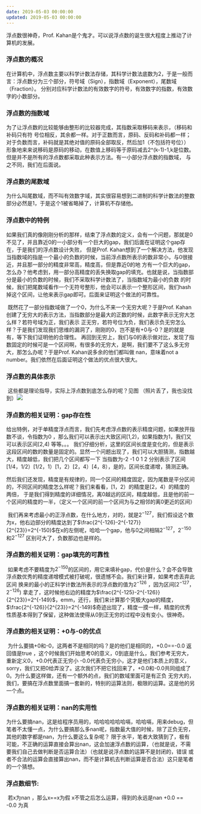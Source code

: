 ```yaml
---
date: 2019-05-03 00:00:00
updated: 2019-05-03 00:00:00
---
```


   浮点数很神奇，Prof. Kahan是个鬼才。可以说浮点数的诞生很大程度上推动了计算机的发展。

### 浮点数的概况

​     在计算机中，浮点数主要以科学计数法存储，其科学计数法底数为2，于是一般而言：浮点数分为三个部分，符号域（Sign），指数域（Exponent），尾数域（Fraction）。 分别对应科学计数法的有效数字的符号，有效数字的指数，有效数字的小数部分。 

### 浮点数的指数域

​     为了让浮点数的比较能够由整形的比较器完成，其指数采取移码来表示，（移码和补码只有符 号位相反，其余都一样。对于正数而言，原码、反码和补码都一样；对于负数而言，补码就是其绝对值的原码全部取反，然后加1（不包括符号位）） 形象地来来说移码是原码的移动，在数值上移码等于原码减去2^(k-1)-1,k是位数。但是并不是所有的浮点数都采取此种表示方法。有一小部分浮点数的指数域， 与之不同，我们在后面说。

### 浮点数的尾数域

​     为什么叫尾数域，而不叫有效数字域，其实很容易想到二进制的科学计数法的整数部分必然是1，于是这个1被省略掉了，计算机不存储他。 

### 浮点数中的特例

​     如果我们真的像刚刚分析的那样，结束了浮点数的定义，会有一个问题，那就是0不见了，并且靠近0的一小部分有一个巨大的gap，我们后面在证明这个gap存在，于是我们的浮点数设计失败， 但是Prof. Kahan想到了一个解决方法，他发现当指数域的指是一个最小的负数的时候，当前浮点数所表示的数非常小，与0很接近，并且那一部分的精度非常高，精度高，但是靠近0的地 方有一个巨大的gap，怎么办？他考虑到，用一部分高精度的丢失换取gap的填充。也就是说，当指数部分是最小的负数的时候，我们不采取科学计数法了，当指数域为最小的负数 的时候，我们把尾数域看作一个无符号整形，他会可以表示一个整形区间，我们hash掉这个区间，让他来表示gap即可。后面来证明这个做法的可靠性。 

​     既然花了一部分指数域做了一个0，为什么不来一个无穷大呢？于是Prof. Kahan创建了无穷大的表示方法，当指数部分是最大的正数的时候，此数字表示无穷大怎么样？若符号域为正，我们表示 正无穷，若符号位为负，我们表示负无穷怎么样？于是我们发现我们思维的漏洞了，刚刚的0，岂不是有+0与-0？是的就是有，等下我们证明他的合理性。 再回到无穷上，我们与0的表示做对比，发现了指数固定的时候可是一个区间啊，有很多的无穷大，是啊，我们要不了这么多无穷大，那怎么办呢？于是Prof. Kahan说多余的他们都叫做 nan，意味着not a number。我们依然在后面证明这个做法的优点很大很大。 

### 浮点数的具体表示

​     这些都是理论指导，实际上浮点数到底怎么存的呢？见图 （照片丢了，我也没找到）![](/img/%E6%B5%AE%E7%82%B9%E6%95%B0%E7%9A%84%E5%88%92%E5%88%86.png) 

### 浮点数的相关证明：gap存在性

​     给出特例，对于单精度浮点而言，我们先考虑浮点数的表示精度问题，如果放开指数不谈，令指数为0 ，那么我们可以表示出大致区间[1,2)，如果指数为1，我们又可以表示区间[2,4) 等等。。。 我们仔细分析，这里的区间长度是变化的，但是表示这段区间的数的数量是固定的。显然一个问题出现了，我们可以大胆猜测，指数越大，精度越低，我们把几个区间都写一下 当指数为-2 -1 0 1 2 分别表示了区间[1/4，1/2）[1/2，1）[1，2）[2，4）[4，8），是的，区间长度递增，猜测正确。 

​     然后我们还发现，精度是有规律的，同一个区间的精度固定，因为尾数是平分区间的，不同区间的精度怎么样呢？我们来看看，[1，2）的精度是[2，4）的精度的两倍， 于是我们得到精度的详细情况，离0越远的区间，精度越低，且是他的前一个区间的精度的一半，（定义一个区间的前一个区间为与之相邻的离0更近的区间） 

​     我们再来考虑最小的正浮点数，在什么地方，对的，就是$2^{-127}$，我们假设这个数为x，他右边部分的精度达到了$\frac{2^{-126}-2^{-127}}{2^{23}}=2^{-150}$在x的左侧呢，哈哈一个gap，他与0之间相隔$2^{-127}$，$2^{-150}$ 和$2^{-127}$ 区别可大了，负数那边也是样的。 

### 浮点数的相关证明：gap填充的可靠性

​     如果考虑不要精度为$2^{-150}$的区间的，用它来填补gap，代价是什么？会不会导致浮点数优秀的精度递增模式被打破呢，很遗憾不会。我们来计算，如果考虑丢弃此区间 换来的最小的正科学计数法所表示的浮点数的值为$2^{-126}$ ，因为区间$[2^{-127} ，2^{-126})$ 拿走了，这时候他右边的精度为$\frac{2^{-125}-2^{-126}}{2^{23}}=2^{-149}$，emm，还行，我们来计算那个究极大gap的精度，$\frac{2^{-126}}{2^{23}}=2^{-149}$奇迹出现了，精度一摸一样，精度的优秀性质基本得到了保留，这种做法使得从0到正无穷的过程中没有变小。很神奇。 

### 浮点数的相关证明：+0与-0的优点

​     为什么要搞+0和-0，这两者不是相同的吗？是的他们是相同的，+0.0==-0.0 返回值是true ，这个时候我们开始思考0的意义，0到底是什么，我们参考无穷大，重新定义0，+0.0代表正无穷小 -0.0代表负无穷小，这才是他们本质上的意义，sorry，我们又把0给弄没了。这次我们不把它找回来了，+0.0和-0.0共同组成了0。为什么要这样做，还有一个额外的点，我们的数域里面可是有正负 无穷大的，我们，要搞在浮点数里面搞一套新的，特别的运算法则，极限的运算。这是他的另一个点。 

### 浮点数的相关证明：nan的实用性

​     为什么要搞nan，这是给程序员用的，哈哈哈哈哈哈嗝，哈哈嗝，用来debug，但笔者不太懂一点，为什么要搞那么多nan呢，指数最大值的时候，除了正负无穷，其他的数字都是nan，为什么要这么复杂呢？ 限于水平，笔者大致猜到了，极有可能，不正确的运算直接会算出nan，这会加速浮点数的运算，（也就是说，不需要我们自己去做判断是否运算合法）（也就是说浮点数的运算不是封闭的，错误 或者不合法的运算会直接算出nan，而不是计算机去判断运算是否合法）这只是笔者的一个猜想。 

### 浮点数细节:

​     若x为nan ，那么x==x为假 x不管之后怎么运算，得到的永远是nan +0.0 == -0.0 为真